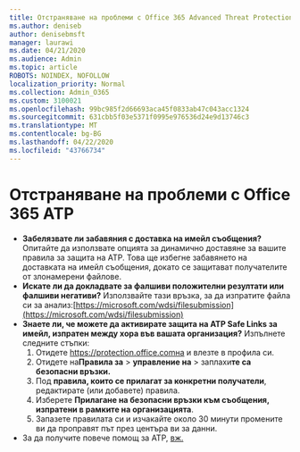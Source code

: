 ```yaml
---
title: Отстраняване на проблеми с Office 365 Advanced Threat Protection (ATP)
ms.author: deniseb
author: denisebmsft
manager: laurawi
ms.date: 04/21/2020
ms.audience: Admin
ms.topic: article
ROBOTS: NOINDEX, NOFOLLOW
localization_priority: Normal
ms.collection: Admin_O365
ms.custom: 3100021
ms.openlocfilehash: 99bc985f2d66693aca45f0833ab47c043acc1324
ms.sourcegitcommit: 631cbb5f03e5371f0995e976536d24e9d13746c3
ms.translationtype: MT
ms.contentlocale: bg-BG
ms.lasthandoff: 04/22/2020
ms.locfileid: "43766734"
---
```

# <a name="troubleshoot-issues-with-office-365-atp"></a>Отстраняване на проблеми с Office 365 ATP

- **Забелязвате ли забавяния с доставка на имейл съобщения?** Опитайте да използвате опцията за динамично доставяне за вашите правила за защита на ATP. Това ще избегне забавянето на доставката на имейл съобщения, докато се защитават получателите от злонамерени файлове.
- **Искате ли да докладвате за фалшиви положителни резултати или фалшиви негативи?** Използвайте тази връзка, за да изпратите файла си за анализ:[https://microsoft.com/wdsi/filesubmission](https://microsoft.com/wdsi/filesubmission)
- **Знаете ли, че можете да активирате защита на ATP Safe Links за имейл, изпратен между хора във вашата организация?** Изпълнете следните стъпки:
    1. Отидете https://protection.office.comна и влезте в профила си.
    2. Отидете на**Правила за** >  **управление на** > заплахи**те са безопасни връзки.**
    3. Под **правила, които се прилагат за конкретни получатели**, редактирате (или добавете) правила.
    4. Изберете **Прилагане на безопасни връзки към съобщения, изпратени в рамките на организацията**.
    5. Запазете правилата си и изчакайте около 30 минути промените ви да проправят път през центъра ви за данни.
- За да получите повече помощ за ATP, [вж.](https://docs.microsoft.com/office365/securitycompliance/office-365-atp)